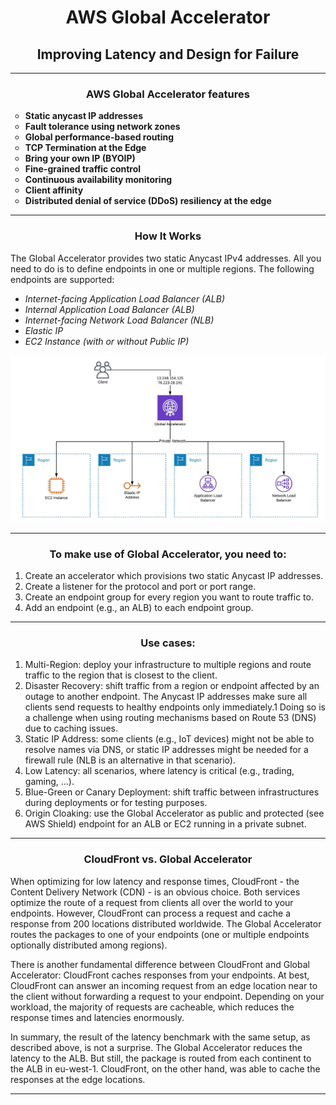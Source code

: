 <div  align="center">
    <h1>AWS Global Accelerator </h1>
    <h2>Improving Latency and Design for Failure</h2>
</div>

***
<div  align="center"> 
   <h3>AWS Global Accelerator features</h3>
   <div align="left">
    <b>
       <ul style="list-style-type:circle;">
         <li>Static anycast IP addresses</li>
         <li>Fault tolerance using network zones</li>
         <li>Global performance-based routing</li>
         <li>TCP Termination at the Edge</li>
         <li>Bring your own IP (BYOIP)</li>
         <li>Fine-grained traffic control</li>
         <li>Continuous availability monitoring</li>
         <li>Client affinity</li>
         <li>Distributed denial of service (DDoS) resiliency at the edge</li>
       </ul> 
    </b>
   </div>
</div>

***
<div  align="center"> 
   <h3>How It Works</h3>
   </div>

The Global Accelerator provides two static Anycast IPv4 addresses. All you need to do is to define endpoints in one or multiple regions. The following endpoints are supported:

  * _Internet-facing Application Load Balancer (ALB)_
  * _Internal Application Load Balancer (ALB)_
  * _Internet-facing Network Load Balancer (NLB)_
  * _Elastic IP_
  * _EC2 Instance (with or without Public IP)_

 <div align="center">
    <img src="images/global-acelerator.JPG" width="700"/>
</div>

***
<div  align="center"> 
   <h3>To make use of Global Accelerator, you need to:</h3>
   <div align="left">
     <ol type="1">
       <li>Create an accelerator which provisions two static Anycast IP addresses.</li>
       <li>Create a listener for the protocol and port or port range.</li>
       <li>Create an endpoint group for every region you want to route traffic to.</li>
       <li>Add an endpoint (e.g., an ALB) to each endpoint group.</li>
     </ol>
   </div>
</div>

***

<div  align="center">
    <h3>Use cases:</h3>
    <div align="left">
       <ol type="1">
          <li>Multi-Region: deploy your infrastructure to multiple regions and route traffic to the region that is closest to the client.</li>
<li>Disaster Recovery: shift traffic from a region or endpoint affected by an outage to another endpoint. The Anycast IP addresses make sure all clients send requests to healthy endpoints only immediately.1 Doing so is a challenge when using routing mechanisms based on Route 53 (DNS) due to caching issues.</li>
<li>Static IP Address: some clients (e.g., IoT devices) might not be able to resolve names via DNS, or static IP addresses might be needed for a firewall rule (NLB is an alternative in that scenario).</li>
<li>Low Latency: all scenarios, where latency is critical (e.g., trading, gaming, …).</li>
<li>Blue-Green or Canary Deployment: shift traffic between infrastructures during deployments or for testing purposes.</li>
<li>Origin Cloaking: use the Global Accelerator as public and protected (see AWS Shield) endpoint for an ALB or EC2 running in a private subnet.</li>
      </ol>
    </div>
</div>

***
<div  align="center"> 
   <h3>CloudFront vs. Global Accelerator</h3>
   <div  align="left">
   <p> When optimizing for low latency and response times, CloudFront - the    Content Delivery Network (CDN) - is an obvious choice. Both services optimize the route of a request from clients all over the world to your endpoints. However, CloudFront can process a request and cache a response from 200 locations distributed worldwide. The Global Accelerator routes the packages to one of your endpoints (one or multiple endpoints optionally distributed among regions).

   There is another fundamental difference between CloudFront and Global Accelerator: CloudFront caches responses from your endpoints. At best, CloudFront can answer an incoming request from an edge location near to the client without forwarding a request to your endpoint. Depending on your workload, the majority of requests are cacheable, which reduces the response times and latencies enormously.

   In summary, the result of the latency benchmark with the same setup, as described above, is not a surprise. The Global Accelerator reduces the latency to the ALB. But still, the package is routed from each continent to the ALB in eu-west-1. CloudFront, on the other hand, was able to cache the responses at the edge locations.
   </p>
   </div>
</div>

***
